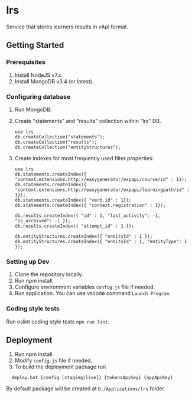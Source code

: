 # lrs

Service that stores learners results in xApi format.

## Getting Started

### Prerequisites

1. Install NodeJS v7.x.
2. Install MongoDB v3.4 (or latest).

### Configuring database
1. Run MongoDB.
2. Create "statements" and "results" collection within "lrs" DB.

    ```
    use lrs
    db.createCollection("statements");
    db.createCollection("results");
    db.createCollection("entityStructures");
    ```

3. Create indexes for most frequently used filter properties:

    ```
    use lrs
    db.statements.createIndex({ "context.extensions.http://easygenerator/expapi/course/id" : 1});
    db.statements.createIndex({ "context.extensions.http://easygenerator/expapi/learningpath/id" : 1});
    db.statements.createIndex({ "verb.id" : 1});
    db.statements.createIndex({ "context.registration" : 1});

    db.results.createIndex({ "id" : 1, "last_activity": -1, "is_archived": -1 });
    db.results.createIndex({ "attempt_id" : 1 });

    db.entityStructures.createIndex({ "entityId" : 1 });
    db.entityStructures.createIndex({ "entityId" : 1, "entityType": 1 });
    ```


### Setting up Dev

1. Clone the repository locally.
2. Run npm install.
3. Configure environment variables `config.js` file if needed.
4. Run application. You can use vscode command `Launch Program`.

### Coding style tests

Run eslint coding style tests `npm run lint`.

## Deployment

1. Run npm install.
2. Modify `config.js` file if needed.
3. To build the deployment package run
  ```
    deploy.bat {config [staging|live]} {tokensApiKey} {appApiKey}
  ```
By default package will be created at `D:/Applications/lrs` folder.